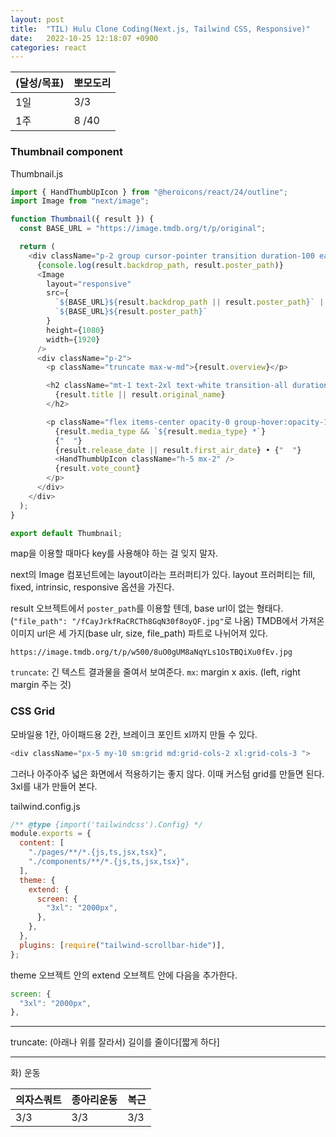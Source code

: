 ```yaml
---
layout: post
title:  "TIL) Hulu Clone Coding(Next.js, Tailwind CSS, Responsive)"
date:   2022-10-25 12:18:07 +0900
categories: react
---
```


| (달성/목표) | 뽀모도리  |
|----|-------|
| 1일 | 3/3   |
| 1주 | 8 /40 |



### Thumbnail component


Thumbnail.js
```js
import { HandThumbUpIcon } from "@heroicons/react/24/outline";
import Image from "next/image";

function Thumbnail({ result }) {
  const BASE_URL = "https://image.tmdb.org/t/p/original";

  return (
    <div className="p-2 group cursor-pointer transition duration-100 ease-in transform sm:hover:scale-105 hover:z-50">
      {console.log(result.backdrop_path, result.poster_path)}
      <Image
        layout="responsive"
        src={
          `${BASE_URL}${result.backdrop_path || result.poster_path}` ||
          `${BASE_URL}${result.poster_path}`
        }
        height={1080}
        width={1920}
      />
      <div className="p-2">
        <p className="truncate max-w-md">{result.overview}</p>

        <h2 className="mt-1 text-2xl text-white transition-all duration-100 ease-in-out group-hover:font-bold">
          {result.title || result.original_name}
        </h2>

        <p className="flex items-center opacity-0 group-hover:opacity-100 ">
          {result.media_type && `${result.media_type} *`}
          {"  "}
          {result.release_date || result.first_air_date} • {"  "}
          <HandThumbUpIcon className="h-5 mx-2" />
          {result.vote_count}
        </p>
      </div>
    </div>
  );
}

export default Thumbnail;
```

map을 이용할 때마다 key를 사용해야 하는 걸 잊지 말자.

next의 Image 컴포넌트에는 layout이라는 프러퍼티가 있다. layout 프러퍼티는 fill, fixed, intrinsic, responsive 옵션을 가진다.

result 오브젝트에서 `poster_path`를 이용할 텐데, base url이 없는 형태다.(`"file_path": "/fCayJrkfRaCRCTh8GqN30f8oyQF.jpg"`로 나옴)
TMDB에서 가져온 이미지 url은 세 가지(base ulr, size, file_path) 파트로 나뉘어져 있다.

```
https://image.tmdb.org/t/p/w500/8uO0gUM8aNqYLs1OsTBQiXu0fEv.jpg
```

`truncate`: 긴 텍스트 결과물을 줄여서 보여준다.
`mx`: margin x axis. (left, right margin 주는 것)


### CSS Grid

모바일용 1칸, 아이패드용 2칸, 브레이크 포인트 xl까지 만들 수 있다.

```js
<div className="px-5 my-10 sm:grid md:grid-cols-2 xl:grid-cols-3 ">
```

그러나 아주아주 넓은 화면에서 적용하기는 좋지 않다. 이때 커스텀 grid를 만들면 된다.
3xl를 내가 만들어 본다.

tailwind.config.js
```js
/** @type {import('tailwindcss').Config} */
module.exports = {
  content: [
    "./pages/**/*.{js,ts,jsx,tsx}",
    "./components/**/*.{js,ts,jsx,tsx}",
  ],
  theme: {
    extend: {
      screen: {
        "3xl": "2000px",
      },
    },
  },
  plugins: [require("tailwind-scrollbar-hide")],
};

```

theme 오브젝트 안의 extend 오브젝트 안에 다음을 추가한다.

```js
screen: {
  "3xl": "2000px",
},
```



<hr />
truncate: (아래나 위를 잘라서) 길이를 줄이다[짧게 하다]


<hr />
화) 운동

| 의자스쿼트 | 종아리운동 | 복근|
|---------|-------|-------|
| 3/3 | 3/3 | 3/3 |


